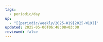 ```yaml
---
tags:
  - periodic/day
up:
  - "[[periodic/weekly/2025-W19|2025-W19]]"
updated: 2025-05-06T06:48:08+03:00
reviewed: false
---
```

